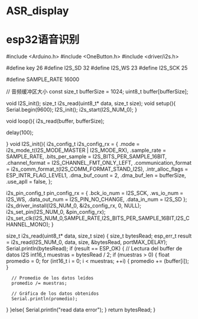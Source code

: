 # ASR_display
# esp32语音识别


#include <Arduino.h>
#include <OneButton.h>
#include <driver/i2s.h>

#define key     26
#define I2S_SD  32
#define I2S_WS  23
#define I2S_SCK 25

#define SAMPLE_RATE 16000

// 音频缓冲区大小
const size_t bufferSize = 1024;
uint8_t buffer[bufferSize];

void I2S_init();
size_t i2s_read(uint8_t* data, size_t size);
void setup(){
  Serial.begin(9600);
  I2S_init();
  i2s_start(I2S_NUM_0);
}

void loop(){
  i2s_read(buffer, bufferSize);
  
  delay(100);
  

}
void I2S_init(){
  i2s_config_t i2s_config_rx = {
    .mode = i2s_mode_t(I2S_MODE_MASTER | I2S_MODE_RX),
    .sample_rate = SAMPLE_RATE,
    .bits_per_sample = I2S_BITS_PER_SAMPLE_16BIT,
    .channel_format = I2S_CHANNEL_FMT_ONLY_LEFT,
    .communication_format = i2s_comm_format_t(I2S_COMM_FORMAT_STAND_I2S),
    .intr_alloc_flags = ESP_INTR_FLAG_LEVEL1,
    .dma_buf_count = 2,
    .dma_buf_len = bufferSize,
    .use_apll = false,
  };

  i2s_pin_config_t pin_config_rx = {
    .bck_io_num = I2S_SCK,
    .ws_io_num = I2S_WS,
    .data_out_num = I2S_PIN_NO_CHANGE,
    .data_in_num = I2S_SD
  };
  i2s_driver_install(I2S_NUM_0, &i2s_config_rx, 0, NULL);
  i2s_set_pin(I2S_NUM_0, &pin_config_rx);
  i2s_set_clk(I2S_NUM_0,SAMPLE_RATE,I2S_BITS_PER_SAMPLE_16BIT,I2S_CHANNEL_MONO);
}

size_t i2s_read(uint8_t* data, size_t size) {
  size_t bytesRead;
  esp_err_t result = i2s_read(I2S_NUM_0, data, size, &bytesRead, portMAX_DELAY);
  Serial.println(bytesRead);
  if (result == ESP_OK)
  {
    // Lectura del buffer de datos I2S
    int16_t muestras = bytesRead / 2;
    if (muestras > 0) {
      float promedio = 0;
      for (int16_t i = 0; i < muestras; ++i) {
        promedio += (buffer[i]);
      }

      // Promedio de los datos leídos
      promedio /= muestras;

      // Gráfica de los datos obtenidos
      Serial.println(promedio);
  }
  }else{
    Serial.println("read data error");
  }
    return bytesRead;
}
